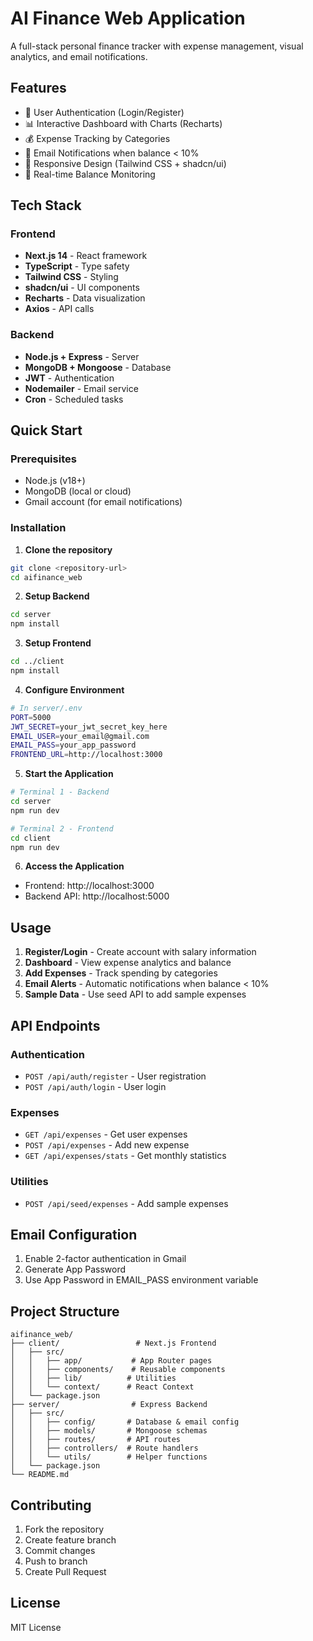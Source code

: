 # AI Finance Web Application

A full-stack personal finance tracker with expense management, visual analytics, and email notifications.

## Features

- 🔐 User Authentication (Login/Register)
- 📊 Interactive Dashboard with Charts (Recharts)
- 💰 Expense Tracking by Categories
- 📧 Email Notifications when balance < 10%
- 📱 Responsive Design (Tailwind CSS + shadcn/ui)
- 🎯 Real-time Balance Monitoring

## Tech Stack

### Frontend

- **Next.js 14** - React framework
- **TypeScript** - Type safety
- **Tailwind CSS** - Styling
- **shadcn/ui** - UI components
- **Recharts** - Data visualization
- **Axios** - API calls

### Backend

- **Node.js + Express** - Server
- **MongoDB + Mongoose** - Database
- **JWT** - Authentication
- **Nodemailer** - Email service
- **Cron** - Scheduled tasks

## Quick Start

### Prerequisites

- Node.js (v18+)
- MongoDB (local or cloud)
- Gmail account (for email notifications)

### Installation

1. **Clone the repository**

```bash
git clone <repository-url>
cd aifinance_web
```

2. **Setup Backend**

```bash
cd server
npm install
```

3. **Setup Frontend**

```bash
cd ../client
npm install
```

4. **Configure Environment**

```bash
# In server/.env
PORT=5000
JWT_SECRET=your_jwt_secret_key_here
EMAIL_USER=your_email@gmail.com
EMAIL_PASS=your_app_password
FRONTEND_URL=http://localhost:3000
```

5. **Start the Application**

```bash
# Terminal 1 - Backend
cd server
npm run dev

# Terminal 2 - Frontend
cd client
npm run dev
```

6. **Access the Application**

- Frontend: http://localhost:3000
- Backend API: http://localhost:5000

## Usage

1. **Register/Login** - Create account with salary information
2. **Dashboard** - View expense analytics and balance
3. **Add Expenses** - Track spending by categories
4. **Email Alerts** - Automatic notifications when balance < 10%
5. **Sample Data** - Use seed API to add sample expenses

## API Endpoints

### Authentication

- `POST /api/auth/register` - User registration
- `POST /api/auth/login` - User login

### Expenses

- `GET /api/expenses` - Get user expenses
- `POST /api/expenses` - Add new expense
- `GET /api/expenses/stats` - Get monthly statistics

### Utilities

- `POST /api/seed/expenses` - Add sample expenses

## Email Configuration

1. Enable 2-factor authentication in Gmail
2. Generate App Password
3. Use App Password in EMAIL_PASS environment variable

## Project Structure

```
aifinance_web/
├── client/                 # Next.js Frontend
│   ├── src/
│   │   ├── app/           # App Router pages
│   │   ├── components/    # Reusable components
│   │   ├── lib/          # Utilities
│   │   └── context/      # React Context
│   └── package.json
├── server/                # Express Backend
│   ├── src/
│   │   ├── config/       # Database & email config
│   │   ├── models/       # Mongoose schemas
│   │   ├── routes/       # API routes
│   │   ├── controllers/  # Route handlers
│   │   └── utils/        # Helper functions
│   └── package.json
└── README.md
```

## Contributing

1. Fork the repository
2. Create feature branch
3. Commit changes
4. Push to branch
5. Create Pull Request

## License

MIT License
